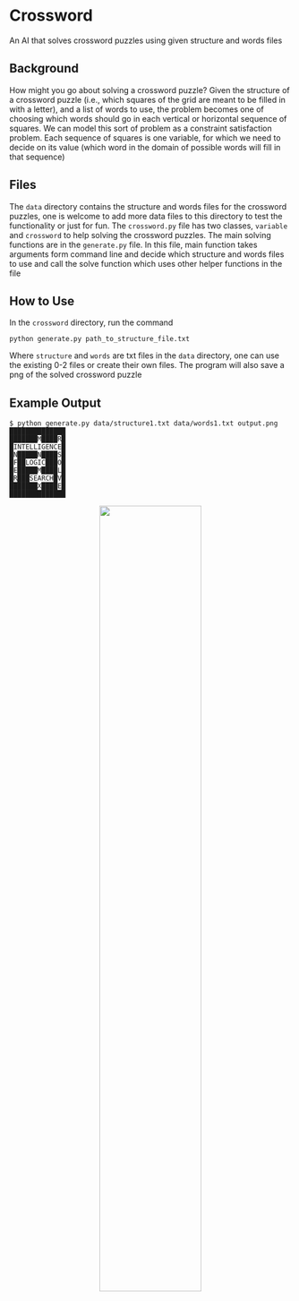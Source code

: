 # Crossword

An AI that solves crossword puzzles using given structure and words files

## Background

How might you go about solving a crossword puzzle? Given the structure of a crossword puzzle (i.e., which squares of the grid are meant to be filled in with a letter), and a list of words to use, the problem becomes one of choosing which words should go in each vertical or horizontal sequence of squares. We can model this sort of problem as a constraint satisfaction problem. Each sequence of squares is one variable, for which we need to decide on its value (which word in the domain of possible words will fill in that sequence)

## Files

The `data` directory contains the structure and words files for the crossword puzzles, one is welcome to add more data files to this directory to test the functionality or just for fun. The `crossword.py` file has two classes, `variable` and `crossword` to help solving the crossword puzzles. The main solving functions are in the `generate.py` file. In this file, main function takes arguments form command line and decide which structure and words files to use and call the solve function which uses other helper functions in the file

## How to Use

In the `crossword` directory, run the command

`python generate.py path_to_structure_file.txt `

Where `structure` and `words` are txt files in the `data` directory, one can use the existing 0-2 files or create their own files. The program will also save a png of the solved crossword puzzle

## Example Output

```shell
$ python generate.py data/structure1.txt data/words1.txt output.png
██████████████
███████M████R█
█INTELLIGENCE█
█N█████N████S█
█F██LOGIC███O█
█E█████M████L█
█R███SEARCH█V█
███████X████E█
██████████████
```

<p align="center">
<img src="https://user-images.githubusercontent.com/99038613/176724983-d23252a0-73cc-41b1-981e-0a2575e66327.jpg" width="60%" height="60%">
</p>
